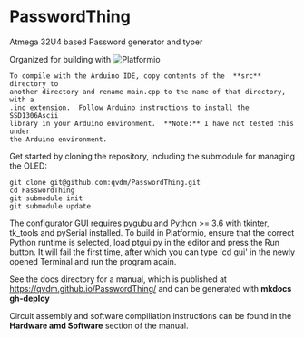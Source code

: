 # PasswordThing
Atmega 32U4 based Password generator and typer

Organized for building with ![Platformio](https://platformio.org/)

	To compile with the Arduino IDE, copy contents of the  **src** directory to
	another directory and rename main.cpp to the name of that directory, with a 
	.ino extension.  Follow Arduino instructions to install the SSD1306Ascii
	library in your Arduino environment.  **Note:** I have not tested this under
	the Arduino environment. 

Get started by cloning the repository, including the submodule for managing
the OLED:

	git clone git@github.com:qvdm/PasswordThing.git
	cd PasswordThing
	git submodule init
	git submodule update


The configurator GUI requires [pygubu](https://github.com/alejandroautalan/pygubu)
and Python >= 3.6 with tkinter, tk_tools and pySerial installed.  To build
in Platformio, ensure that the correct Python runtime is selected, load
ptgui.py in the editor and press the Run button.  It will fail the first
time, after which you can type 'cd gui' in the newly opened Terminal and run
the program again.

See the docs directory for a manual, which is published at 
https://qvdm.github.io/PasswordThing/
and can be generated with **mkdocs gh-deploy**

Circuit assembly and software compiliation  instructions can be found  in 
the **Hardware amd Software**  section of the manual. 

